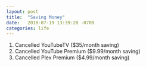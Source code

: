 ```yaml
---
layout: post
title:  "Saving Money"
date:   2018-07-19 13:39:20 -0700
categories: life
---
```


1. Cancelled YouTubeTV ($35/month saving)
2. Cancelled YouTube Premium ($9.99/month saving)
3. Cancelled Plex Premium ($4.99/month saving)